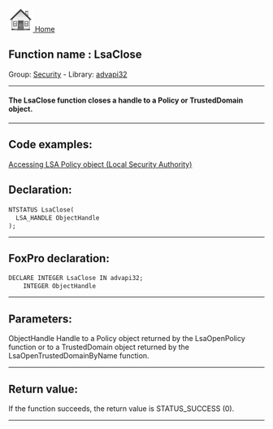 [<img src="../../images/home.png"> Home ](https://github.com/VFPX/Win32API)  

## Function name : LsaClose
Group: [Security](../../functions_group.md#Security)  -  Library: [advapi32](../../../libraries.md#advapi32)  
***  


#### The LsaClose function closes a handle to a Policy or TrustedDomain object.
***  


## Code examples:
[Accessing LSA Policy object (Local Security Authority)](../../samples/sample_427.md)  

## Declaration:
```foxpro  
NTSTATUS LsaClose(
  LSA_HANDLE ObjectHandle
);  
```  
***  


## FoxPro declaration:
```foxpro  
DECLARE INTEGER LsaClose IN advapi32;
	INTEGER ObjectHandle  
```  
***  


## Parameters:
ObjectHandle 
Handle to a Policy object returned by the LsaOpenPolicy function or to a TrustedDomain object returned by the LsaOpenTrustedDomainByName function.  
***  


## Return value:
If the function succeeds, the return value is STATUS_SUCCESS (0).  
***  

